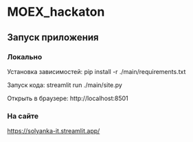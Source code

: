 # MOEX_hackaton

## Запуск приложения

### Локально

Установка зависимостей:
 pip install -r ./main/requirements.txt

Запуск кода:
 streamlit run ./main/site.py

Открыть в браузере:
http://localhost:8501

### На сайте

https://solyanka-it.streamlit.app/